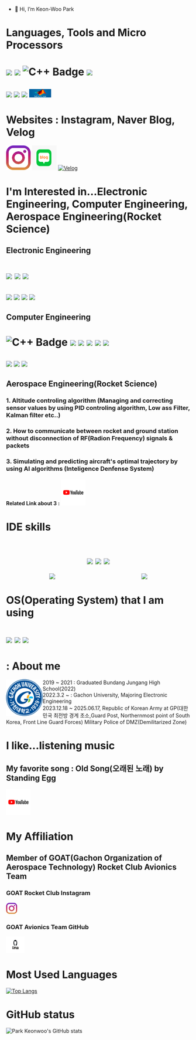 - 👋 Hi, I’m Keon-Woo Park
 # Languages, Tools and Micro Processors
 <h1>
  <img src="https://img.shields.io/badge/Python-3776aB?style=for-the-badge&logo=python&logoColor=yellow">
  <img src="https://img.shields.io/badge/C-3776AB?style=for-the-badge&logo=C&logoColor=black">
  <img src="https://img.shields.io/badge/C%2B%2B-00599C?style=for-the-badge&logo=c%2B%2B&logoColor=white" alt="C++ Badge">
  <img src="https://img.shields.io/badge/Raspberry Pi-A22846?style=for-the-badge&logo=Raspberry Pi&logoColor=blue">
 </h1>
 <h2>
  <img src="https://img.shields.io/badge/arduino-00878F?style=for-the-badge&logo=arduino&logoColor=black">
  <img src="https://img.shields.io/badge/PyTorch-EE4C2C?style=for-the-badge&logo=PyTorch&logoColor=black">
  <img src="https://img.shields.io/badge/MicroPython-2B2728?style=for-thebadge&logo=MicroPython&logoColor=yellow">
  <img src="https://raw.githubusercontent.com/chaos1231107/images/main/matlab2.PNG" alt="matlab" width="60" height="23">
 </h2> 
 
# Websites : Instagram, Naver Blog, Velog
   [<img src="https://raw.githubusercontent.com/chaos1231107/images/main/instagram.png" alt="Instagram" width="67" height="67">](https://www.instagram.com/pxx._.1107)
   [<img src="https://raw.githubusercontent.com/chaos1231107/images/main/naver-blog-logo.png" alt="Blog" width="67" height="67">](https://blog.naver.com/hiccupkw)
   [![Velog](https://velog.io/favicon.ico)](https://velog.io/@chaos1231107/posts)

  

#  I'm Interested in...Electronic Engineering, Computer Engineering, Aerospace Engineering(Rocket Science)
 ## Electronic Engineering
  <h1>
    <img src="https://img.shields.io/badge/Signals&Systems-FCC624?style=for-the-badge&logo=Signals&Systems&logoColor=black">
   <img src="https://img.shields.io/badge/Micro Processor-008080?style=for-the-badge&logo=Computer Architecture&logoColor=000000">
   <img src="https://img.shields.io/badge/Embedded System-3776aB?style=for-the-badge&logo=Embedded System&logoColor=yellow">
  </h1>
  <h2>
     <img src="https://img.shields.io/badge/Automatic Control System-3776AB?style=for-the-badge&logo=Automatic Control System&logoColor=black">
     <img src="https://img.shields.io/badge/Electoromagnetics-%23000000?style=for-the-badge&logo=Electoronics&logoColor=green">
     <img src="https://img.shields.io/badge/Mechatronics-B8860B?style=for-the-badge&logo=Signals&Systems&logoColor=black">
     <img src="https://img.shields.io/badge/Electirc Circuits-6799FF?style=for-the-badge&logo=Electric Circuits&logoColor=black">
     
  </h2>
  
  ## Computer Engineering
   <h1> 
    <img src="https://img.shields.io/badge/C%2B%2B-00599C?style=for-the-badge&logo=c%2B%2B&logoColor=white" alt="C++ Badge">
    <img src="https://img.shields.io/badge/C-3776AB?style=for-the-badge&logo=C&logoColor=black">
    <img src="https://img.shields.io/badge/Python-3776aB?style=for-the-badge&logo=python&logoColor=yellow">
    <img src="https://img.shields.io/badge/Linux-FCC624?style=for-the-badge&logo=linux&logoColor=black">
    <img src="https://img.shields.io/badge/UNIX System-FF1493?style=for-the-badge&logo=UNIX System&logoColor=black">
      <img src="https://img.shields.io/badge/AI-3776AB?style=for-the-badge&logo=AI&logoColor=black">
   </h1>
  <h2>
    <img src="https://img.shields.io/badge/Computer Architecture-EE4C2C?style=for-the-badge&logo=Computer Architecture&logoColor=black">
    <img src="https://img.shields.io/badge/Operating System-FCC624?style=for-the-badge&logo=Operating System&logoColor=black">
    <img src="https://img.shields.io/badge/Data Analysis-3776AB?style=for-the-badge&logo=Data Analysis&logoColor=black">
  </h2> 

## Aerospace Engineering(Rocket Science)
  ### 1. Altitude controling algorithm (Managing and correcting sensor values by using PID controling algorithm, Low ass Filter, Kalman filter etc..)
  ### 2. How to communicate between rocket and ground station without disconnection of RF(Radion Frequency) signals & packets
  ### 3. Simulating and predicting aircraft's optimal trajectory by using AI algorithms (Inteligence Denfense System)  
  #### Related Link about 3 : [<img src="https://raw.githubusercontent.com/chaos1231107/images/main/yt_1200.png" alt="Youtube" width="67" height="70">](https://www.youtube.com/watch?v=hih-yfTcRPw)
 

# IDE skills
<div style="display: flex; justify-content: space-around;">
   <h1>
    <img src="https://img.shields.io/badge/Visual%20Studio%20Code-%23007ACC?style=for-the-badge&logo=vscode&logoColor=black">
    <img src="https://img.shields.io/badge/Jupyter Notebook-%23F37626?style=for-the-badge&logo=Jupyter Notebook&logoColor=black">
    <img src="https://img.shields.io/badge/googlecolab-%23007ACC?style=for-the-badge&logo=googlecolab&logoColor=yellow&color=red">
  </h1>
    
 
</div>
<div style="display: flex; justify-content: space-around;">
<img src="https://img.shields.io/badge/PyCharm-%23000000?style=for-the-badge&logo=pycharm&logoColor=green">
<img src="https://img.shields.io/badge/clion-%23000000?style=for-the-badge&logo=clion&logoColor=green">
</div>

# OS(Operating System) that I am using
<h1>
   <img src="https://img.shields.io/badge/windows-6799FF?style=for-the-badge&logo=windows&logoColor=yellow">
   <img src="https://img.shields.io/badge/mac os-7B68EE?style=for-the-badge&logo=mac os&logoColor=blue">
   <img src="https://img.shields.io/badge/Linux-FCC624?style=for-the-badge&logo=linux&logoColor=black">
</h1>

# : About me

<div>
    <img src="https://github.com/chaos1231107/images/blob/main/가천대.svg?raw=true" width = 100 height = 100 align="left">
    <span> 2019 ~ 2021 : Graduated Bundang Jungang High School(2022) <br/> </span>
    <span> 2022.3.2 ~ : Gachon University, Majoring Electronic Engineering <br/> </span>
    <span> 2023.12.18 ~ 2025.06.17, Republic of Korean Army at GP(대한민국 최전방 경계 초소,Guard Post, Northernmost point of South Korea, Front Line Guard Forces) Military Police of DMZ(Demilitarized Zone) 
    </span><br>
</div>

# I like...listening music
## My favorite song : Old Song(오래된 노래) by Standing Egg
[<img src="https://raw.githubusercontent.com/chaos1231107/images/main/yt_1200.png" alt="Youtube" width="67" height="70">](https://www.youtube.com/watch?v=JVIKowQZEdk)

# My Affiliation 
## Member of GOAT(Gachon Organization of Aerospace Technology) Rocket Club Avionics Team

   ### GOAT Rocket Club Instagram
   [<img src="https://raw.githubusercontent.com/chaos1231107/images/main/instagram.png" alt="Instagram" width="30" height="30">](https://www.instagram.com/goatrocketclub)
   
   ### GOAT Avionics Team GitHub
   [<img src="https://raw.githubusercontent.com/chaos1231107/images/main/깃허브.png" alt="Github" width="50" height="45">](https://github.com/AvionicsOfGOAT)
  
    

# Most Used Languages
[![Top Langs](https://github-readme-stats.vercel.app/api/top-langs/?username=chaos1231107&show_icons=true&theme=blue-green)](https://github.com/anuraghazra/github-readme-stats)

# GitHub status
![Park Keonwoo's GitHub stats](https://github-readme-stats.vercel.app/api?username=chaos1231107&show_icons=true&theme=blue-green)








